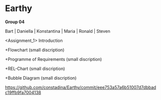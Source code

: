 <!-- my-page.html --> 
  
# Earthy

**Group 04**

Bart | Daniella | Konstantina | Maria | Ronald | Steven

<Assignment_1>
Introduction


+Flowchart
(small discription)

+Programme of Requirements
(small discription)

+REL-Chart
(small discription)

+Bubble Diagram
(small discription)

https://github.com/constadina/Earthy/commit/eee753a57a6b51007d7dbbadc19ffb9fa7004138 
